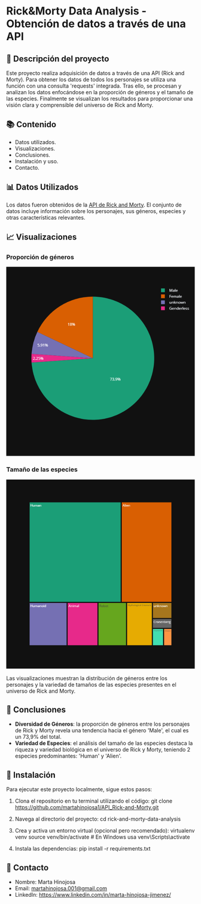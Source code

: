 # Rick&Morty Data Analysis - Obtención de datos a través de una API

## 📄 Descripción del proyecto

Este proyecto realiza adquisición de datos a través de una API (Rick and Morty). Para obtener los datos de todos los personajes se utiliza una función con una consulta 'requests' integrada. Tras ello, se procesan y analizan los datos enfocándose en la proporción de géneros y el tamaño de las especies. Finalmente se visualizan los resultados para proporcionar una visión clara y comprensible del universo de Rick and Morty.

## 📚 Contenido

- Datos utilizados.
- Visualizaciones.
- Conclusiones.
- Instalación y uso.
- Contacto.

## 📊 Datos Utilizados

Los datos fueron obtenidos de la [API de Rick and Morty](https://rickandmortyapi.com/). El conjunto de datos incluye información sobre los personajes, sus géneros, especies y otras características relevantes.  

## 📈 Visualizaciones

### Proporción de géneros

![Proporción de Géneros](img/proporcion_generos.png)

### Tamaño de las especies

![Tamaño de las Especies](img/especies.png)

Las visualizaciones muestran la distribución de géneros entre los personajes y la variedad de tamaños de las especies presentes en el universo de Rick and Morty.

## 📌 Conclusiones

- **Diversidad de Géneros**: la proporción de géneros entre los personajes de Rick y Morty revela una tendencia hacia el género 'Male', el cual es un 73,9% del total.
- **Variedad de Especies**: el análisis del tamaño de las especies destaca la riqueza y variedad biológica en el universo de Rick y Morty, teniendo 2 especies predominantes: 'Human' y 'Alien'.

## 🚀 Instalación

Para ejecutar este proyecto localmente, sigue estos pasos:

1. Clona el repositorio en tu terminal utilizando el código:
git clone https://github.com/martahinojosa1/API_Rick-and-Morty.git

2. Navega al directorio del proyecto:
cd rick-and-morty-data-analysis

3. Crea y activa un entorno virtual (opcional pero recomendado):
virtualenv venv
source venv/bin/activate      # En Windows usa venv\Scripts\activate

4. Instala las dependencias:
pip install -r requirements.txt


## 📧 Contacto

- Nombre: Marta Hinojosa
- Email: martahinojosa.001@gmail.com
- LinkedIn: https://www.linkedin.com/in/marta-hinojosa-jimenez/



 
